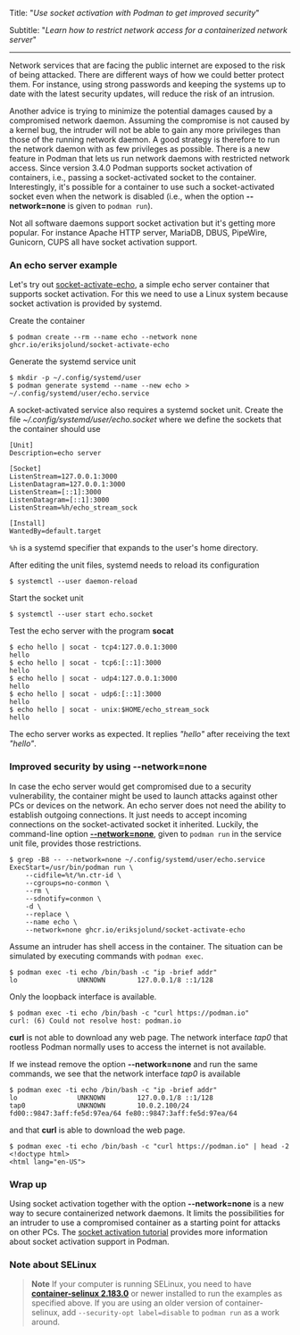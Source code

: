 Title: "_Use socket activation with Podman to get improved security_"

Subtitle: "_Learn how to restrict network access for a containerized network server_"

--------------------------------

Network services that are facing the public internet are exposed to the risk of being attacked. There are different ways of how we could better protect them.
For instance, using strong passwords and keeping the systems up to date with the latest security updates, will reduce the risk of an intrusion.

Another advice is trying to minimize the potential damages caused by a compromised network daemon.
Assuming the compromise is not caused by a kernel bug, the intruder will not be able to gain any more privileges
than those of the running network daemon. A good strategy is therefore to run the network daemon with as few privileges as possible.
There is a new feature in Podman that lets us run network daemons with restricted network access.
Since version 3.4.0 Podman supports socket activation of containers, i.e., passing a socket-activated socket to the container.
Interestingly, it's possible for a container to use such a socket-activated socket even when the network is disabled (i.e., when the option __--network=none__ is given to `podman run`).

Not all software daemons support socket activation but it's getting more popular. For instance Apache HTTP server, MariaDB, DBUS, PipeWire, Gunicorn, CUPS all have socket activation support.

### An echo server example

Let's try out [socket-activate-echo](https://github.com/eriksjolund/socket-activate-echo/pkgs/container/socket-activate-echo), a simple echo server container that supports socket activation.
For this we need to use a Linux system because socket activation is provided by systemd.

Create the container

```
$ podman create --rm --name echo --network none ghcr.io/eriksjolund/socket-activate-echo
```

Generate the systemd service unit

```
$ mkdir -p ~/.config/systemd/user
$ podman generate systemd --name --new echo > ~/.config/systemd/user/echo.service
```

A socket-activated service also requires a systemd socket unit.
Create the file _~/.config/systemd/user/echo.socket_ where we define the
sockets that the container should use

```
[Unit]
Description=echo server

[Socket]
ListenStream=127.0.0.1:3000
ListenDatagram=127.0.0.1:3000
ListenStream=[::1]:3000
ListenDatagram=[::1]:3000
ListenStream=%h/echo_stream_sock

[Install]
WantedBy=default.target
```

`%h` is a systemd specifier that expands to the user's home directory.

After editing the unit files, systemd needs to reload its configuration

```
$ systemctl --user daemon-reload
```

Start the socket unit

```
$ systemctl --user start echo.socket
```

Test the echo server with the program __socat__

```
$ echo hello | socat - tcp4:127.0.0.1:3000
hello
$ echo hello | socat - tcp6:[::1]:3000
hello
$ echo hello | socat - udp4:127.0.0.1:3000
hello
$ echo hello | socat - udp6:[::1]:3000
hello
$ echo hello | socat - unix:$HOME/echo_stream_sock
hello
```

The echo server works as expected. It replies _"hello"_ after receiving the text _"hello"_.

### Improved security by using --network=none

In case the echo server would get compromised due to a security vulnerability, the container might be used to
launch attacks against other PCs or devices on the network. An echo server does not need the ability to
establish outgoing connections. It just needs to accept incoming connections on the socket-activated socket it
inherited. Luckily, the command-line option
[__--network=none__](https://docs.podman.io/en/latest/markdown/podman-run.1.html#network-mode-net), given to
`podman run` in the service unit file, provides those restrictions.

```
$ grep -B8 -- --network=none ~/.config/systemd/user/echo.service
ExecStart=/usr/bin/podman run \
	--cidfile=%t/%n.ctr-id \
	--cgroups=no-conmon \
	--rm \
	--sdnotify=conmon \
	-d \
	--replace \
	--name echo \
	--network=none ghcr.io/eriksjolund/socket-activate-echo
```

Assume an intruder has shell access in the container. The situation can be simulated by executing
commands with `podman exec`.

```
$ podman exec -ti echo /bin/bash -c "ip -brief addr"
lo               UNKNOWN        127.0.0.1/8 ::1/128
```

Only the loopback interface is available.

```
$ podman exec -ti echo /bin/bash -c "curl https://podman.io"
curl: (6) Could not resolve host: podman.io
```

__curl__ is not able to download any web page. The network interface _tap0_ that rootless
Podman normally uses to access the internet is not available.

If we instead remove the option __--network=none__ and run the same commands,
we see that the network interface _tap0_ is available

```
$ podman exec -ti echo /bin/bash -c "ip -brief addr"
lo               UNKNOWN        127.0.0.1/8 ::1/128
tap0             UNKNOWN        10.0.2.100/24 fd00::9847:3aff:fe5d:97ea/64 fe80::9847:3aff:fe5d:97ea/64
```

and that __curl__ is able to download the web page.

```
$ podman exec -ti echo /bin/bash -c "curl https://podman.io" | head -2
<!doctype html>
<html lang="en-US">
```

### Wrap up

Using socket activation together with the option __--network=none__ is a new way to secure containerized network daemons.
It limits the possibilities for an intruder to use a compromised container as a starting point for attacks on other PCs.
The [socket activation tutorial](https://github.com/containers/podman/blob/main/docs/tutorials/socket_activation.md) provides
more information about socket activation support in Podman.

### Note about SELinux

> **Note**
> If your computer is running SELinux, you need to have
> [__container-selinux 2.183.0__](https://github.com/containers/container-selinux)
> or newer installed to run the examples as specified above. If you are using an older version of
> container-selinux, add `--security-opt label=disable` to `podman run` as a work around.
